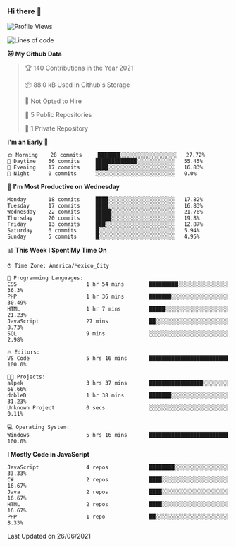 ### Hi there 👋

<!--START_SECTION:waka-->
![Profile Views](http://img.shields.io/badge/Profile%20Views-0-blue)

![Lines of code](https://img.shields.io/badge/From%20Hello%20World%20I%27ve%20Written-1.8%20million%20lines%20of%20code-blue)

**🐱 My Github Data** 

> 🏆 140 Contributions in the Year 2021
 > 
> 📦 88.0 kB Used in Github's Storage 
 > 
> 🚫 Not Opted to Hire
 > 
> 📜 5 Public Repositories 
 > 
> 🔑 1 Private Repository 
 > 
**I'm an Early 🐤** 

```text
🌞 Morning    28 commits     ███████░░░░░░░░░░░░░░░░░░   27.72% 
🌆 Daytime    56 commits     █████████████░░░░░░░░░░░░   55.45% 
🌃 Evening    17 commits     ████░░░░░░░░░░░░░░░░░░░░░   16.83% 
🌙 Night      0 commits      ░░░░░░░░░░░░░░░░░░░░░░░░░   0.0%

```
📅 **I'm Most Productive on Wednesday** 

```text
Monday       18 commits     ████░░░░░░░░░░░░░░░░░░░░░   17.82% 
Tuesday      17 commits     ████░░░░░░░░░░░░░░░░░░░░░   16.83% 
Wednesday    22 commits     █████░░░░░░░░░░░░░░░░░░░░   21.78% 
Thursday     20 commits     █████░░░░░░░░░░░░░░░░░░░░   19.8% 
Friday       13 commits     ███░░░░░░░░░░░░░░░░░░░░░░   12.87% 
Saturday     6 commits      █░░░░░░░░░░░░░░░░░░░░░░░░   5.94% 
Sunday       5 commits      █░░░░░░░░░░░░░░░░░░░░░░░░   4.95%

```


📊 **This Week I Spent My Time On** 

```text
⌚︎ Time Zone: America/Mexico_City

💬 Programming Languages: 
CSS                      1 hr 54 mins        █████████░░░░░░░░░░░░░░░░   36.3% 
PHP                      1 hr 36 mins        ███████░░░░░░░░░░░░░░░░░░   30.49% 
HTML                     1 hr 7 mins         █████░░░░░░░░░░░░░░░░░░░░   21.23% 
JavaScript               27 mins             ██░░░░░░░░░░░░░░░░░░░░░░░   8.73% 
SQL                      9 mins              ░░░░░░░░░░░░░░░░░░░░░░░░░   2.98%

🔥 Editors: 
VS Code                  5 hrs 16 mins       █████████████████████████   100.0%

🐱‍💻 Projects: 
alpek                    3 hrs 37 mins       █████████████████░░░░░░░░   68.66% 
dobleD                   1 hr 38 mins        ███████░░░░░░░░░░░░░░░░░░   31.23% 
Unknown Project          0 secs              ░░░░░░░░░░░░░░░░░░░░░░░░░   0.11%

💻 Operating System: 
Windows                  5 hrs 16 mins       █████████████████████████   100.0%

```

**I Mostly Code in JavaScript** 

```text
JavaScript               4 repos             ████████░░░░░░░░░░░░░░░░░   33.33% 
C#                       2 repos             ████░░░░░░░░░░░░░░░░░░░░░   16.67% 
Java                     2 repos             ████░░░░░░░░░░░░░░░░░░░░░   16.67% 
HTML                     2 repos             ████░░░░░░░░░░░░░░░░░░░░░   16.67% 
PHP                      1 repo              ██░░░░░░░░░░░░░░░░░░░░░░░   8.33%

```



 Last Updated on 26/06/2021
<!--END_SECTION:waka-->

<!--
**JorgeGinez/JorgeGinez** is a ✨ _special_ ✨ repository because its `README.md` (this file) appears on your GitHub profile.

Here are some ideas to get you started:

- 🔭 I’m currently working on ...
- 🌱 I’m currently learning ...
- 👯 I’m looking to collaborate on ...
- 🤔 I’m looking for help with ...
- 💬 Ask me about ...
- 📫 How to reach me: ...
- 😄 Pronouns: ...
- ⚡ Fun fact: ...
-->
